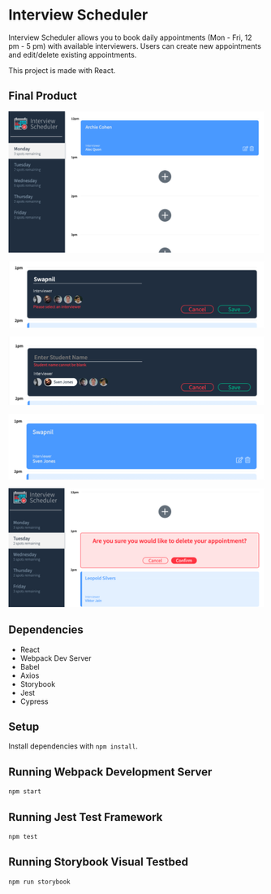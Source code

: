 # Interview Scheduler

Interview Scheduler allows you to book daily appointments (Mon - Fri, 12 pm - 5 pm) with available interviewers. Users can create new appointments and edit/delete existing appointments.

This project is made with React.

## Final Product

!["Screenshot of Home page"](https://github.com/swpnl91/scheduler/blob/master/docs/Main.png?raw=true)

!["Screenshot of error"](https://github.com/swpnl91/scheduler/blob/master/docs/Error%201.png?raw=true)

!["Screenshot of error"](https://github.com/swpnl91/scheduler/blob/master/docs/Error%202.png?raw=true)

!["Screenshot of saved appointment"](https://github.com/swpnl91/scheduler/blob/master/docs/Saved%20appointment.png?raw=true)

!["Screenshot for deleting feature"](https://github.com/swpnl91/scheduler/blob/master/docs/Delete.png?raw=true)



## Dependencies

- React
- Webpack Dev Server
- Babel
- Axios
- Storybook
- Jest
- Cypress

## Setup

Install dependencies with `npm install`.

## Running Webpack Development Server

```sh
npm start
```

## Running Jest Test Framework

```sh
npm test
```

## Running Storybook Visual Testbed

```sh
npm run storybook
```
